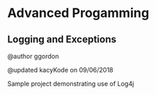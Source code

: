 # Advanced Progamming
## Logging and Exceptions

@author ggordon

@updated kacyKode on 09/06/2018

Sample project demonstrating use of Log4j
